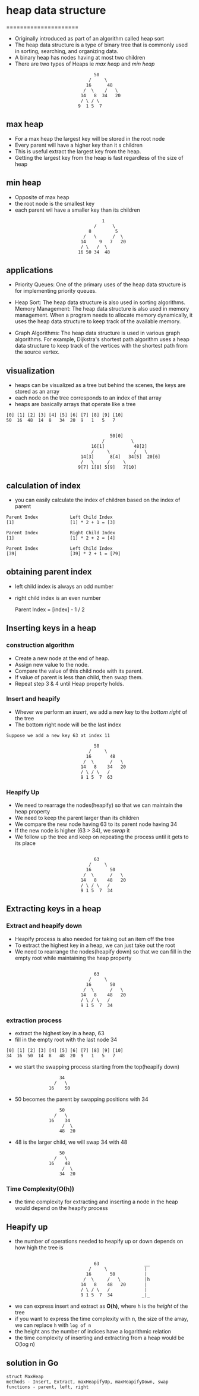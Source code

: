 # heap data structure
=====================
- Originally introduced as part of an algorithm called heap sort
- The heap data structure is a type of binary tree that is commonly used in  sorting, searching, and organizing data.
- A binary heap has nodes having at most two children
- There are two types of Heaps ie _max heap_ and _min heap_

```
                                 50
                               /     \ 
                              16      48
                             /  \    /   \
                            14   8  34   20
                            / \ / \
                           9  1 5  7

```
## max heap
- For a max heap the largest key will be stored in the root node
- Every parent will have a higher key than it s children
- This is useful extract the largest key from the heap.
- Getting the largest key from the heap is fast regardless of the size of heap

## min heap
- Opposite of max heap
- the root node is the smallest key
- each parent wil have a smaller key than its children

```
                                    1
                                 /      \ 
                               8         5
                             /   \      /  \
                            14     9   7   20
                            / \   /  \
                           16 50 34  48

```

## applications
* Priority Queues: One of the primary uses of the heap data structure is for implementing priority queues. 

* Heap Sort: The heap data structure is also used in sorting algorithms.  
Memory Management: The heap data structure is also used in memory management. When a program needs to allocate memory dynamically, it uses the heap data structure to keep track of the available memory. 

* Graph Algorithms: The heap data structure is used in various graph algorithms. For example, Dijkstra's shortest path algorithm uses a heap data structure to keep track of the vertices with the shortest path from the source vertex. 


## visualization
- heaps can be visualized as a tree but behind the scenes, the keys are stored as an array
- each node on the tree corresponds to an index of that array
- heaps are basically arrays that operate like a tree

```
[0] [1] [2] [3] [4] [5] [6] [7] [8] [9] [10]
50  16  48  14  8   34  20  9   1   5   7

```
```
                                 
                                       50[0]
                                    /          \ 
                                16[1]           48[2]
                                /     \         /   \
                            14[3]      8[4]   34[5]  20[6]
                            /   \     /     \
                           9[7] 1[8] 5[9]   7[10]

```
## calculation of index
- you can easily calculate the index of children based on the index of parent

```
Parent Index            Left Child Index
[1]                     [1] * 2 + 1 = [3]

Parent Index            Right Child Index
[1]                     [1] * 2 + 2 = [4]

Parent Index            Left Child Index
[39]                    [39] * 2 + 1 = [79]

```

## obtaining parent index
- left child index is always an odd number
- right child index is an even number

  Parent Index =  [index] - 1 / 2

## Inserting keys in a heap

### construction algorithm
* Create a new node at the end of heap.
* Assign new value to the node.
* Compare the value of this child node with its parent.
* If value of parent is less than child, then swap them.
* Repeat step 3 & 4 until Heap property holds.

### Insert and heapify
- Whever we perform an *insert*, we add a new key to the _bottom right_ of the tree
- The bottom right node will be the last index

```
Suppose we add a new key 63 at index 11

                                 50
                               /     \ 
                              16       48
                             /  \      /   \
                            14   8    34   20
                            / \ / \   /
                            9 1 5  7  63

```
### Heapify Up
- We need to rearrage the nodes(heapify) so that we can maintain the heap property
- We need to keep the parent larger than its children
- We compare the new node having 63 to its parent node having 34
- If the new node is higher (63 > 34), we *swap* it
- We follow up the tree and keep on repeating the process until it gets to its place

```

                                 63
                               /     \ 
                              16       50
                             /  \      /   \
                            14   8    48   20
                            / \ / \   /
                            9 1 5  7  34

```
## Extracting keys in a heap
### Extract and heapify down
- Heapify process is also needed for taking out an item off the tree
- To extract the highest key in a heap, we can just take out the root
- We need to rearrange the nodes(heapify down) so that we can fill in the empty root while maintaining the heap property

```

                                 63
                               /     \ 
                              16       50
                             /  \      /   \
                            14   8    48   20
                            / \ / \   /
                            9 1 5  7  34

```
### extraction process
- extract the highest key in a heap, 63
- fill in the empty root with the last node 34

```
[0] [1] [2] [3] [4] [5] [6] [7] [8] [9] [10]
34  16  50  14  8   48  20  9   1   5   7

```

- we start the swapping process starting from the top(heapify down)

```
                    34
                  /   \ 
                16    50

```
- 50 becomes the parent by swapping positions with 34

```
                    50
                  /   \ 
                16    34
                     /  \ 
                    48  20
```
- 48 is the larger child, we will swap 34 with 48
```
                    50
                  /   \ 
                16    48
                     /  \ 
                    34  20
```

### Time Complexity(O(h))
- the time complexity for extracting and inserting a node in the heap would depend on the heapify process

## Heapify up
- the number of operations needed to heapify up or down depends on how high the tree is

```

                                 63                 __
                               /     \              |
                              16       50           |
                             /  \     /   \         |h
                            14   8    48   20       |
                            / \ / \   /             |
                            9 1 5  7  34           _|_

```
- we can express insert and extract as **O(h)**, where h is the *height* of the tree
- if you want to express the time complexity with n, the size of the array, we can replace `h` with `log of n`
- the height ans the number of indices have a logarithmic relation
- the time complexity of inserting and extracting from a heap would be O(log n)

## solution in Go

```
struct MaxHeap
methods - Insert, Extract, maxHeapifyUp, maxHeapifyDown, swap
functions - parent, left, right

```









